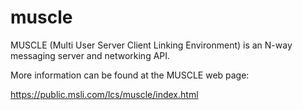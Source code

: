 muscle
======

MUSCLE (Multi User Server Client Linking Environment) is an N-way messaging server and networking API.

More information can be found at the MUSCLE web page:

   https://public.msli.com/lcs/muscle/index.html
